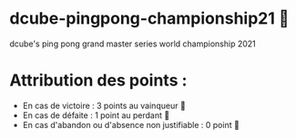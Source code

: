 # dcube-pingpong-championship21 🏓

dcube's ping pong grand master series world championship 2021

# Attribution des points :

- En cas de victoire : 3 points au vainqueur 🥇
- En cas de défaite : 1 point au perdant 🥈
- En cas d'abandon ou d'absence non justifiable : 0 point 🤯
